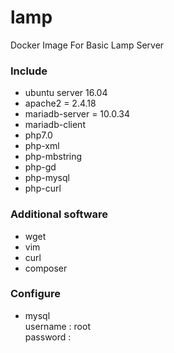 # lamp
Docker Image For Basic Lamp Server
### Include ###
- ubuntu server 16.04
- apache2 = 2.4.18
- mariadb-server = 10.0.34
- mariadb-client
- php7.0
- php-xml
- php-mbstring
- php-gd
- php-mysql
- php-curl
### Additional software ###
- wget 
- vim
- curl
- composer
### Configure ###
- mysql \
  username : root \
  password : 
